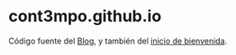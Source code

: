 # cont3mpo.github.io
<p>Código fuente del <a href="https://cont3mpo.github.io/blog.html">Blog</a>, y también del <a href="https://cont3mpo.github.io">inicio de bienvenida</a>.</p>
